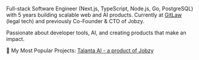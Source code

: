 Full-stack Software Engineer (Next.js, TypeScript, Node.js, Go, PostgreSQL) with 5 years building scalable web and AI products. Currently at [GitLaw](https://git.law) (legal tech) and previously Co-Founder & CTO of Jobzy.

Passionate about developer tools, AI, and creating products that make an impact.

🔗 My Most Popular Projects: [Talanta AI - a product of Jobzy](https://home.talanta.ai)

